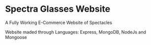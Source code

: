 # Spectra Glasses Website

A Fully Working E-Commerce Website of Spectacles 

Website maded through Languages: Express, MongoDB, NodeJs and  Mongoose